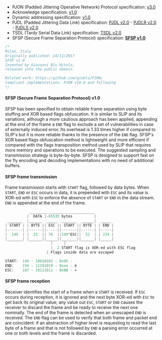 
- PJON (Padded Jittering Operative Network) Protocol specification: [v3.0](/specification/PJON-protocol-specification-v3.0.md)
- Acknowledge specification: [v1.0](/specification/PJON-protocol-acknowledge-specification-v1.0.md)
- Dynamic addressing specification: [v1.0](/specification/PJON-dynamic-addressing-specification-v1.0.md)
- PJDL (Padded Jittering Data Link) specification:
[PJDL v2.0](/strategies/SoftwareBitBang/specification/PJDL-specification-v2.0.md) - [PJDLR v2.0](/strategies/OverSampling/specification/PJDLR-specification-v2.0.md) - [PJDLS v2.0](/strategies/AnalogSampling/specification/PJDLS-specification-v2.0.md)
- TSDL (Tardy Serial Data Link) specification: [TSDL v2.0](/strategies/ThroughSerial/specification/TSDL-specification-v2.0.md)
- SFSP (Secure Frame Separation Protocol) specification: **[SFSP v1.0](/specification/SFSP-frame-separation-specification-v1.0.md)**

```cpp
/*
Milan, Italy
Originally published: 24/11/2017
SFSP v1.0
Invented by Giovanni Blu Mitolo,
released into the public domain

Related work: https://github.com/gioblu/PJON/
Compliant implementations: PJON v10.0 and following
*/
```

#### SFSP (Secure Frame Separation Protocol) v1.0
SFSP has been specified to obtain reliable frame separation using byte stuffing and XOR based flags obfuscation. It is similar to SLIP and its variations, although a more cautious approach has been applied, appending at the end of the frame a `END` flag to exclude a set of vulnerabilities in case of externally induced error. Its overhead is 1.33 times higher if compared to SLIP's but it is more reliable thanks to the presence of the `END` flag. SFSP's XOR based flags obfuscation method is lightweight and more efficient if compared with the flags transposition method used by SLIP that requires more memory and operations to be executed. The suggested sampling and transmission strategy is byte-by-byte. SFSP is designed to support fast on the fly encoding and decoding implementations with no need of additional buffers.

#### SFSP frame transmission
Frame transmission starts with `START` flag, followed by data bytes. When `START`, `END` or `ESC` occurs in data, it is prepended with `ESC` and its value is XOR-ed with `ESC` to enforce the absence of `START` or `END` in the data stream. `END` is appended at the end of the frame.

```cpp
           ______________________________
          |  DATA 1-65535 bytes          |
 _______  |______  _____  _______  ______|  _____
| START | | BYTE || ESC || START || BYTE | | END |
|-------| |------||-----||-------||------| |-----|
|  149  | |  23  || 76  ||149^ESC||  52  | | 234 |
|_______| |______||_____||_______||______| |_____|
                     |     |
                     |  2 START flag is XOR-ed with ESC flag
                   1 Flags inside data are escaped

START:  149 - 10010101 - 0x95 - 
END:    234 - 11101010 - 0xea - ê
ESC:    187 - 10111011 - 0xBB - »
```
#### SFSP frame reception
Receiver identifies the start of a frame when a `START` is received. If `ESC` occurs during reception, it is ignored and the next byte XOR-ed with `ESC` to get back its original value; any value out `ESC`, `START` or `END` causes the receiver to discard the frame and be ready to receive the next one nominally. The end of the frame is detected when an unescaped `END` is received. The `END` flag can be used to verify that both frame and packet end are coincident: if an abstraction of higher level is requesting to read the last byte of a frame and that is not followed by `END` a parsing error occurred at one or both levels and the frame is discarded.
